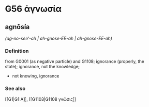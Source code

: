# G56 ἀγνωσία

## agnōsía

_(ag-no-see'-ah | ah-gnose-EE-ah | ah-gnose-EE-ah)_

### Definition

from G0001 (as negative particle) and G1108; ignorance (properly, the state); ignorance, not the knowledge; 

- not knowing, ignorance

### See also

[[G1|G1 Α]], [[G1108|G1108 γνῶσις]]
